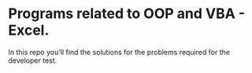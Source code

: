 # Programs related to OOP and VBA - Excel.
In this repo you'll find the solutions for the problems required for the developer test. 